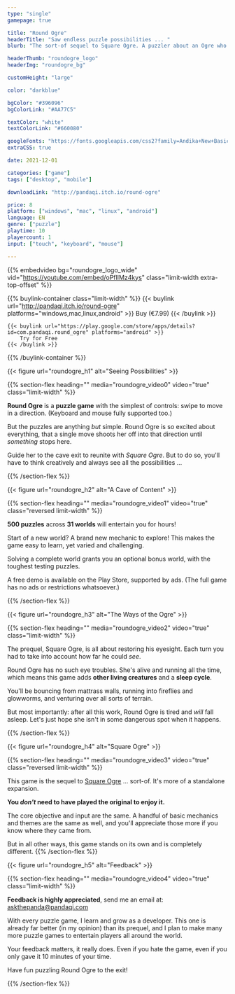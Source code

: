 ```yaml
---
type: "single"
gamepage: true

title: "Round Ogre"
headerTitle: "Saw endless puzzle possibilities ... "
blurb: "The sort-of sequel to Square Ogre. A puzzler about an Ogre who is just too excited about life."

headerThumb: "roundogre_logo"
headerImg: "roundogre_bg"

customHeight: "large"

color: "darkblue"

bgColor: "#396096"
bgColorLink: "#AA77C5"

textColor: "white"
textColorLink: "#660080"

googleFonts: "https://fonts.googleapis.com/css2?family=Andika+New+Basic:ital,wght@0,400;0,700;1,400;1,700&family=Hanalei+Fill&display=swap"
extraCSS: true

date: 2021-12-01

categories: ["game"]
tags: ["desktop", "mobile"]

downloadLink: "http://pandaqi.itch.io/round-ogre"

price: 8
platform: ["windows", "mac", "linux", "android"]
language: EN
genre: ["puzzle"]
playtime: 10
playercount: 1
input: ["touch", "keyboard", "mouse"]

---
```


{{% embedvideo bg="roundogre_logo_wide" vid="https://youtube.com/embed/oPflIMz4kys" class="limit-width extra-top-offset" %}}

{{% buylink-container class="limit-width" %}}
	{{< buylink url="http://pandaqi.itch.io/round-ogre" platforms="windows,mac,linux,android" >}} 
		Buy (&euro;7.99)
	{{< /buylink >}}

	{{< buylink url="https://play.google.com/store/apps/details?id=com.pandaqi.round_ogre" platforms="android" >}} 
		Try for Free
	{{< /buylink >}}
{{% /buylink-container %}}

<!-- Section 1: Seeing possibilities -->
<div class="image-as-heading">
	{{< figure url="roundogre_h1" alt="Seeing Possibilities" >}}
</div>

{{% section-flex heading="" media="roundogre_video0" video="true" class="limit-width"  %}}

**Round Ogre** is a **puzzle game** with the simplest of controls: swipe to move in a direction. (Keyboard and mouse fully supported too.)

But the puzzles are anything _but_ simple. Round Ogre is so excited about everything, that a single move shoots her off into that direction until _something_ stops here.

Guide her to the cave exit to reunite with _Square Ogre_. But to do so, you'll have to think creatively and always see all the possibilities ...

{{% /section-flex %}}

<!-- Section 2: A Cave of Content -->
<div class="image-as-heading">
	{{< figure url="roundogre_h2" alt="A Cave of Content" >}}
</div>

{{% section-flex heading="" media="roundogre_video1" video="true" class="reversed limit-width" %}}

**500 puzzles** across **31 worlds** will entertain you for hours!

Start of a new world? A brand new mechanic to explore! This makes the game easy to learn, yet varied and challenging.

Solving a complete world grants you an optional bonus world, with the toughest testing puzzles.

A free demo is available on the Play Store, supported by ads. (The full game has no ads or restrictions whatsoever.)

{{% /section-flex %}}

<!-- Section 3: The Ways of the Ogre -->
<div class="image-as-heading">
	{{< figure url="roundogre_h3" alt="The Ways of the Ogre" >}}
</div>

{{% section-flex heading="" media="roundogre_video2" video="true" class="limit-width" %}}

The prequel, Square Ogre, is all about restoring his eyesight. Each turn you had to take into account how far he could _see_.

Round Ogre has no such eye troubles. She's alive and running all the time, which means this game adds **other living creatures** and a **sleep cycle**.

You'll be bouncing from mattrass walls, running into fireflies and glowworms, and venturing over all sorts of terrain. 

But most importantly: after all this work, Round Ogre is tired and _will_ fall asleep. Let's just hope she isn't in some dangerous spot when it happens.

{{% /section-flex %}}

<!-- Section 4: Square Ogre -->
<div class="image-as-heading">
	{{< figure url="roundogre_h4" alt="Square Ogre" >}}
</div>

{{% section-flex heading="" media="roundogre_video3" video="true" class="reversed limit-width" %}}

This game is the sequel to [Square Ogre](https://pandaqi.com/square-ogre) ... sort-of. It's more of a standalone expansion.

**You _don't_ need to have played the original to enjoy it.**

The core objective and input are the same. A handful of basic mechanics and themes are the same as well, and you'll appreciate those more if you know where they came from.

But in all other ways, this game stands on its own and is completely different.
{{% /section-flex %}}

<!-- Section 5: Feedback -->
<div class="image-as-heading">
	{{< figure url="roundogre_h5" alt="Feedback" >}}
</div>

{{% section-flex heading="" media="roundogre_video4" video="true" class="limit-width" %}}

**Feedback is highly appreciated**, send me an email at: [askthepanda@pandaqi.com](mailto:askthepanda@pandaqi.com)

With every puzzle game, I learn and grow as a developer. This one is already far better (in my opinion) than its prequel, and I plan to make many more puzzle games to entertain players all around the world.

Your feedback matters, it really does. Even if you hate the game, even if you only gave it 10 minutes of your time.

Have fun puzzling Round Ogre to the exit!

{{% /section-flex %}}
